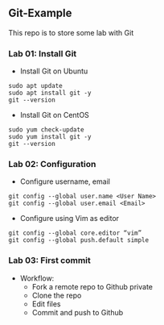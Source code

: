 ## Git-Example
This repo is to store some lab with Git

### Lab 01: Install Git

- Install Git on Ubuntu

```
sudo apt update
sudo apt install git -y
git --version
```

- Install Git on CentOS

```
sudo yum check-update
sudo yum install git -y
git --version
```

### Lab 02: Configuration

- Configure username, email

```
git config --global user.name <User Name>
git config --global user.email <Email>
```

- Configure using Vim as editor

```
git config --global core.editor “vim”
git config --global push.default simple
```

### Lab 03: First commit

- Workflow:
  - Fork a remote repo to Github private
  - Clone the repo
  - Edit files
  - Commit and push to Github
